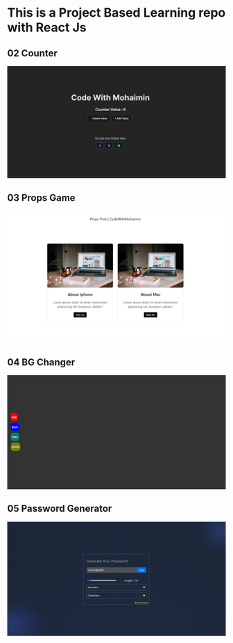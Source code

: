 # This is a Project Based Learning repo with React Js

## 02 Counter

![Project 02](./01projectsImages/project02.png)

## 03 Props Game

![Project 02](./01projectsImages/project03.png)

## 04 BG Changer

![Project 02](./01projectsImages/project04.png)

## 05 Password Generator

![Project 02](./01projectsImages/project05.png)
